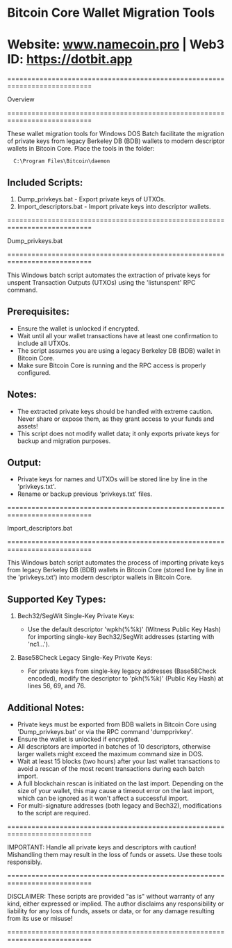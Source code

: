 

 #                      Bitcoin Core Wallet Migration Tools

 #            Website: www.namecoin.pro | Web3 ID: https://dotbit.app


===========================================================================

  Overview
  
===========================================================================

  These wallet migration tools for Windows DOS Batch facilitate the migration of 
  private keys from legacy Berkeley DB (BDB) wallets to modern descriptor wallets 
  in Bitcoin Core. Place the tools in the folder:

      C:\Program Files\Bitcoin\daemon

  Included Scripts:
  -----------------
  1. Dump_privkeys.bat  - Export private keys of UTXOs.
  2. Import_descriptors.bat  - Import private keys into descriptor wallets.

===========================================================================

  Dump_privkeys.bat
  
===========================================================================

  This Windows batch script automates the extraction of private keys for
  unspent Transaction Outputs (UTXOs) using the 'listunspent' RPC command.

  Prerequisites:
  --------------
  - Ensure the wallet is unlocked if encrypted.
  - Wait until all your wallet transactions have at least one confirmation to include all UTXOs.
  - The script assumes you are using a legacy Berkeley DB (BDB) wallet in Bitcoin Core.
  - Make sure Bitcoin Core is running and the RPC access is properly configured.

  Notes:
  ------
  - The extracted private keys should be handled with extreme caution.
    Never share or expose them, as they grant access to your funds and assets!
  - This script does not modify wallet data; it only exports private keys for 
    backup and migration purposes.

  Output:
  -------
  - Private keys for names and UTXOs will be stored line by line in the 'privkeys.txt'. 
  - Rename or backup previous 'privkeys.txt' files.

===========================================================================

  Import_descriptors.bat
  
===========================================================================

  This Windows batch script automates the process of importing private keys from 
  legacy Berkeley DB (BDB) wallets in Bitcoin Core (stored line by line in the 
  'privkeys.txt') into modern descriptor wallets in Bitcoin Core.

  Supported Key Types:
  ---------------------
  1. Bech32/SegWit Single-Key Private Keys:
     - Use the default descriptor 'wpkh(%%k)' (Witness Public Key Hash) for importing 
       single-key Bech32/SegWit addresses (starting with 'nc1...').

  2. Base58Check Legacy Single-Key Private Keys:
     - For private keys from single-key legacy addresses (Base58Check encoded), 
       modify the descriptor to 'pkh(%%k)' (Public Key Hash) at lines 56, 69, and 76.

  Additional Notes:
  -----------------
  - Private keys must be exported from BDB wallets in Bitcoin Core using 
    'Dump_privkeys.bat' or via the RPC command 'dumpprivkey'.
  - Ensure the wallet is unlocked if encrypted.
  - All descriptors are imported in batches of 10 descriptors, otherwise larger 
    wallets might exceed the maximum command size in DOS.
  - Wait at least 15 blocks (two hours) after your last wallet transactions to avoid 
    a rescan of the most recent transactions during each batch import.
  - A full blockchain rescan is initiated on the last import. Depending on the size 
    of your wallet, this may cause a timeout error on the last import, which can 
    be ignored as it won't affect a successful import.
  - For multi-signature addresses (both legacy and Bech32), modifications to the 
    script are required.

===========================================================================

  IMPORTANT: Handle all private keys and descriptors with caution! Mishandling them 
  may result in the loss of funds or assets. Use these tools responsibly.
  
===========================================================================

  DISCLAIMER: These scripts are provided "as is" without warranty of any kind,
  either expressed or implied. The author disclaims any responsibility or liability
  for any loss of funds, assets or data, or for any damage resulting
  from its use or misuse!
  
===========================================================================

